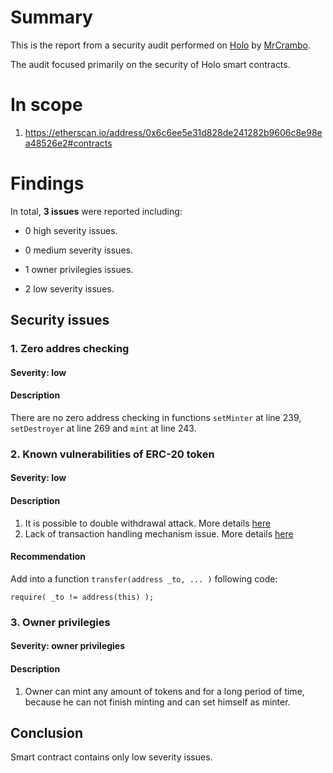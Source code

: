 # Summary

This is the report from a security audit performed on [Holo](https://etherscan.io/address/0x6c6ee5e31d828de241282b9606c8e98ea48526e2#contracts) by [MrCrambo](https://github.com/MrCrambo).

The audit focused primarily on the security of Holo smart contracts.

# In scope

1. https://etherscan.io/address/0x6c6ee5e31d828de241282b9606c8e98ea48526e2#contracts

# Findings
In total, **3 issues** were reported including:

- 0 high severity issues.

- 0 medium severity issues.

- 1 owner privilegies issues.

- 2 low severity issues.

## Security issues

### 1. Zero addres checking

#### Severity: low

#### Description

There are no zero address checking in functions `setMinter` at line 239, `setDestroyer` at line 269 and `mint` at line 243.

### 2. Known vulnerabilities of ERC-20 token

#### Severity: low

#### Description

1. It is possible to double withdrawal attack. More details [here](https://docs.google.com/document/d/1YLPtQxZu1UAvO9cZ1O2RPXBbT0mooh4DYKjA_jp-RLM/edit)
2. Lack of transaction handling mechanism issue. More details [here](https://docs.google.com/document/d/1Feh5sP6oQL1-1NHi-X1dbgT3ch2WdhbXRevDN681Jv4/edit)

#### Recommendation

Add into a function `transfer(address _to, ... )` following code:
```solidity
require( _to != address(this) );
```

### 3. Owner privilegies

#### Severity: owner privilegies

#### Description

1) Owner can mint any amount of tokens and for a long period of time, because he can not finish minting and can set himself as minter.

## Conclusion

Smart contract contains only low severity issues.